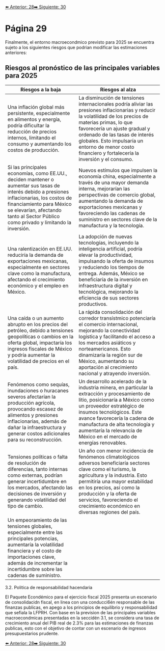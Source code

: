 [⬅️ Anterior: 28](./28.md)[➡️ Siguiente: 30](./30.md)

# Página 29


Finalmente, el entorno macroecondmico previsto para 2025 se encuentra sujeto a los siguientes riesgos que
podrian modificar las estimaciones anteriores:

## Riesgos al pronóstico de las principales variables para 2025

| **Riesgos a la baja**                                                                                         | **Riesgos al alza**                                                                                                  |
|---------------------------------------------------------------------------------------------------------------|---------------------------------------------------------------------------------------------------------------------|
| Una inflación global más persistente, especialmente en alimentos y energía, podría dificultar la reducción de precios internos, limitando el consumo y aumentando los costos de producción. | La disminución de tensiones internacionales podría aliviar las presiones inflacionarias y reducir la volatilidad de los precios de materias primas, lo que favorecería un ajuste gradual y ordenado de las tasas de interés globales. Esto impulsaría un entorno de menor costo financiero y fortalecería la inversión y el consumo. |
| Si las principales economías, como EE.UU., deciden mantener o aumentar sus tasas de interés debido a presiones inflacionarias, los costos de financiamiento para México se elevarían, afectando tanto al Sector Público como privado y limitando la inversión. | Nuevos estímulos que impulsen la economía china, especialmente a través de una mayor demanda interna, mejorarían las perspectivas de comercio global, aumentando la demanda de exportaciones mexicanas y favoreciendo las cadenas de suministro en sectores clave de la manufactura y la tecnología. |
| Una ralentización en EE.UU. reduciría la demanda de exportaciones mexicanas, especialmente en sectores clave como la manufactura, afectando el crecimiento económico y el empleo en México. | La adopción de nuevas tecnologías, incluyendo la inteligencia artificial, podría elevar la productividad, impulsando la oferta de insumos y reduciendo los tiempos de entrega. Además, México se beneficiaría de la inversión en infraestructura digital y tecnológica, mejorando la eficiencia de sus sectores productivos. |
| Una caída o un aumento abrupto en los precios del petróleo, debido a tensiones geopolíticas o cambios en la oferta global, impactaría los ingresos fiscales de México y podría aumentar la volatilidad de precios en el país. | La rápida consolidación del corredor transístmico potenciaría el comercio internacional, mejorando la conectividad logística y facilitando el acceso a los mercados asiáticos y norteamericanos. Esto dinamizaría la región sur de México, aumentando su aportación al crecimiento nacional y atrayendo inversión. |
| Fenómenos como sequías, inundaciones o huracanes severos afectarían la producción agrícola, provocando escasez de alimentos y presiones inflacionarias, además de dañar la infraestructura y generar costos adicionales para su reconstrucción. | Un desarrollo acelerado de la industria minera, en particular la extracción y procesamiento de litio, posicionaría a México como un proveedor estratégico de insumos tecnológicos. Este avance favorecería la cadena de manufactura de alta tecnología y aumentaría la relevancia de México en el mercado de energías renovables. |
| Tensiones políticas o falta de resolución de diferencias, tanto internas como externas, podrían generar incertidumbre en los mercados, afectando las decisiones de inversión y generando volatilidad del tipo de cambio. | Un año con menor incidencia de fenómenos climatológicos adversos beneficiaría sectores clave como el turismo, la agricultura y la industria. Esto permitiría una mayor estabilidad en los precios, así como la producción y la oferta de servicios, favoreciendo el crecimiento económico en diversas regiones del país. |
| Un empeoramiento de las tensiones globales, especialmente entre las principales potencias, aumentaría la volatilidad financiera y el costo de importaciones clave, además de incrementar la incertidumbre sobre las cadenas de suministro. |                                                                                                                     |

3.2. Politica de responsabilidad hacendaria

El Paquete Econdémico para el ejercicio fiscal 2025 presenta un escenario de consolidacidn fiscal, en linea con
una conducci6én responsable de las finanzas publicas, en apego a los principios de equilibrio y responsabilidad
que sefiala la LFPRH. Con base en la prevision de las principales variables macroecondmicas presentadas en la
seccidén 3.1, se considera una tasa de crecimiento anual del PIB real de 2.3% para las estimaciones de finanzas
publicas, esto con el objetivo de contar con un escenario de ingresos presupuestarios prudente.


[⬅️ Anterior: 28](./28.md)[➡️ Siguiente: 30](./30.md)